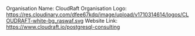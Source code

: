 ﻿Organisation Name: CloudRaft
Organisation Logo: <https://res.cloudinary.com/dfee67kdq/image/upload/v1710314614/logos/CLOUDRAFT-white-bg_raswaf.svg>
Website Link: https://www.cloudraft.io/postgresql-consulting